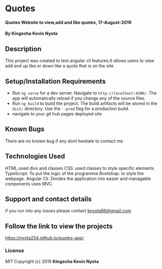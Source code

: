 #   Quotes
#### Quotes Website to view,add and like quotes, 17-August-2019
#### By **Kingecha Kevin Nyota**
## Description
This project was created to test angular cli features.It allows users to view add and up like or down like a quote that is on the site
## Setup/Installation Requirements
* Run `ng serve` for a dev server. Navigate to `http://localhost:4200/`. The app will automatically reload if you change any of the source files.
* Run `ng build` to build the project. The build artifacts will be stored in the `dist/` directory. Use the `--prod` flag for a production build.
* navigate to your git hub pages deployed site
## Known Bugs
There are no known bug if any dont hesitate to contact me
## Technologies Used
HTML.used divs and classes
CSS. used classes to style specific elements
TypeScript. To put the logic of the programme
Bootstrap. to style the webpage.
Angular Cli. Divides the application into easier and managable components uses MVC.
## Support and contact details
if you run into any issues please contact knyota66@gmail.com
## Follow the link to view the projects
https://nyota254.github.io/quotes-app/
### License
*MIT*
Copyright (c) 2019 **Kingecha Kevin Nyota**
